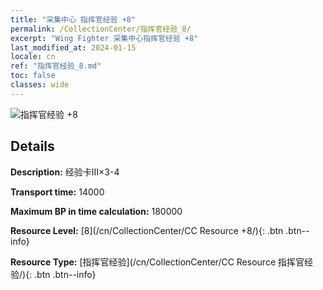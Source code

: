 ```yaml
---
title: "采集中心 指挥官经验 +8"
permalink: /CollectionCenter/指挥官经验_8/
excerpt: "Wing Fighter 采集中心指挥官经验 +8"
last_modified_at: 2024-01-15
locale: cn
ref: "指挥官经验_8.md"
toc: false
classes: wide
---
```



![指挥官经验 +8](/images/cc/CC_Pilot_EXP_Card_5.png)

## Details

  **Description:** 经验卡III×3-4

  **Transport time:** 14000

  **Maximum BP in time calculation:** 180000

  **Resource Level:** [8](/cn/CollectionCenter/CC Resource +8/){: .btn .btn--info}

  **Resource Type:** [指挥官经验](/cn/CollectionCenter/CC Resource 指挥官经验/){: .btn .btn--info}

